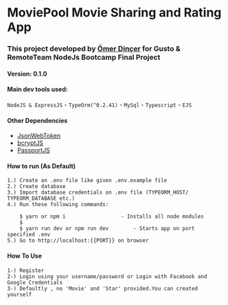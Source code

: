 
# MoviePool Movie Sharing and Rating App
### This project developed by [Ömer Dinçer](https://github.com/om3rmdinc3r) for Gusto & RemoteTeam NodeJs Bootcamp Final Project
#### Version: 0.1.0

#### Main dev tools used:

`NodeJS & ExpressJS` - `TypeOrm(^0.2.41)` - `MySql` - `Typescript` - `EJS` 

#### Other Dependencies

- [JsonWebToken](https://www.npmjs.com/package/jsonwebtoken)
- [bcryptJS](https://www.npmjs.com/package/bcryptjs)
- [PassportJS](http://www.passportjs.org/)

#### How to run (As Default)

```
1.) Create an .env file like given .env.example file
2.) Create database
3.) Import database credentials on .env file (TYPEORM_HOST/ TYPEORM_DATABASE etc.)
4.) Run these following commands:

    $ yarn or npm i                  - Installs all node modules
    $ 
    $ yarn run dev or npm run dev        - Starts app on port specified .env
5.) Go to http://localhost:{{PORT}} on browser

```

#### How To Use

```
1-) Register
2-) Login using your username/password or Login with Facebook and Google Credentials
3-) Defaultly , no 'Movie' and 'Star' provided.You can created yourself

